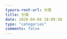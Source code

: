 ```yaml
---
typora-root-url: 分类
title: 分类
date: 2020-04-04 18:09:58
type: "categories"
comments: false
---
```


